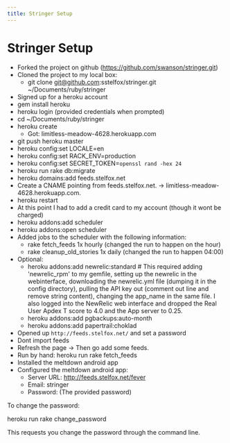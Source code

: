 ```yaml
---
title: Stringer Setup
---
```


# Stringer Setup

* Forked the project on github (https://github.com/swanson/stringer.git)
* Cloned the project to my local box:
  * git clone git@github.com:sstelfox/stringer.git ~/Documents/ruby/stringer
* Signed up for a heroku account
* gem install heroku
* heroku login (provided credentials when prompted)
* cd ~/Documents/ruby/stringer
* heroku create
  * Got: limitless-meadow-4628.herokuapp.com
* git push heroku master
* heroku config:set LOCALE=en
* heroku config:set RACK_ENV=production
* heroku config:set SECRET_TOKEN=`openssl rand -hex 24`
* heroku run rake db:migrate
* heroku domains:add feeds.stelfox.net
* Create a CNAME pointing from feeds.stelfox.net. -> limitless-meadow-4628.herokuapp.com.
* heroku restart
* At this point I had to add a credit card to my account (though it wont be charged)
* heroku addons:add scheduler
* heroku addons:open scheduler
* Added jobs to the scheduler with the following information:
  * rake fetch_feeds          1x  hourly (changed the run to happen on the hour)
  * rake cleanup_old_stories  1x  daily  (changed the run to happen 04:00)
* Optional:
  * heroku addons:add newrelic:standard # This required adding 'newrelic_rpm' to
    my gemfile, setting up the newrelic in the webinterface, downloading the
    newrelic.yml file (dumping it in the config directory), pulling the API key
    out (comment out line and remove string content), changing the app_name in
    the same file. I also logged into the NewRelic web interface and dropped the
    Real User Apdex T score to 4.0 and the App server to 0.25.
  * heroku addons:add pgbackups:auto-month
  * heroku addons:add papertrail:choklad
* Opened up `http://feeds.stelfox.net/` and set a password
* Dont import feeds
* Refresh the page -> Then go add some feeds.
* Run by hand: heroku run rake fetch_feeds
* Installed the meltdown android app
* Configured the meltdown android app:
  * Server URL: http://feeds.stelfox.net/fever
  * Email:      stringer
  * Password:   (The provided password)

To change the password:

  heroku run rake change_password

This requests you change the password through the command line.

